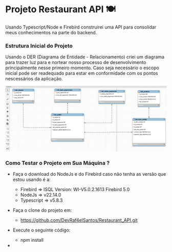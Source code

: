# Projeto Restaurant API 🍽️
Usando Typescript/Node e Firebird construirei uma API para consolidar meus conhecimentos na parte do backend.

### Estrutura Inicial do Projeto
Usando o DER (Diagrama de Entidade - Relacionamento) criei um diagrama para trazer luz para e nortear nosso processo de desenvolvimento principalmente nesse primeiro momento.
Caso seja necessário o escopo inicial pode ser readequado para estar em conformidade com os pontos nescessários da aplicação.

![Diagrama Entidade Relacionamento](/assets/Diagrama%20Entidade%20Relacionamento.png)

### Como Testar o Projeto em Sua Máquina ?

- Faça o download do NodeJs e do Firebird caso não tenha as versão que estou usando é a:
    - Firebird => ISQL Version: WI-V5.0.2.1613 Firebird 5.0
    - NodeJs => v22.14.0
    - Typescript => v5.8.3

- Faça o clone do projeto em:
    - https://github.com/DevRaf4elSantos/Restaurant_API.git

- Execute o seguinte código:
    - npm install

- 